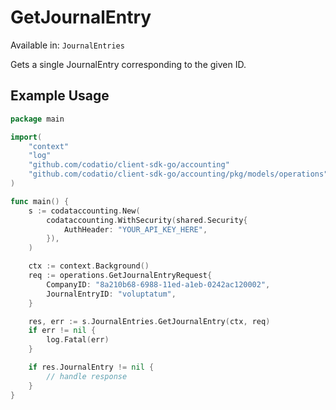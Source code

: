 # GetJournalEntry
Available in: `JournalEntries`

Gets a single JournalEntry corresponding to the given ID.

## Example Usage
```go
package main

import(
	"context"
	"log"
	"github.com/codatio/client-sdk-go/accounting"
	"github.com/codatio/client-sdk-go/accounting/pkg/models/operations"
)

func main() {
    s := codataccounting.New(
        codataccounting.WithSecurity(shared.Security{
            AuthHeader: "YOUR_API_KEY_HERE",
        }),
    )

    ctx := context.Background()    
    req := operations.GetJournalEntryRequest{
        CompanyID: "8a210b68-6988-11ed-a1eb-0242ac120002",
        JournalEntryID: "voluptatum",
    }

    res, err := s.JournalEntries.GetJournalEntry(ctx, req)
    if err != nil {
        log.Fatal(err)
    }

    if res.JournalEntry != nil {
        // handle response
    }
}
```